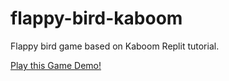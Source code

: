 # flappy-bird-kaboom

Flappy bird game based on Kaboom Replit tutorial. 

[Play this Game Demo!](https://flappy-bird-kaboom.diegoqueres81.repl.co/)